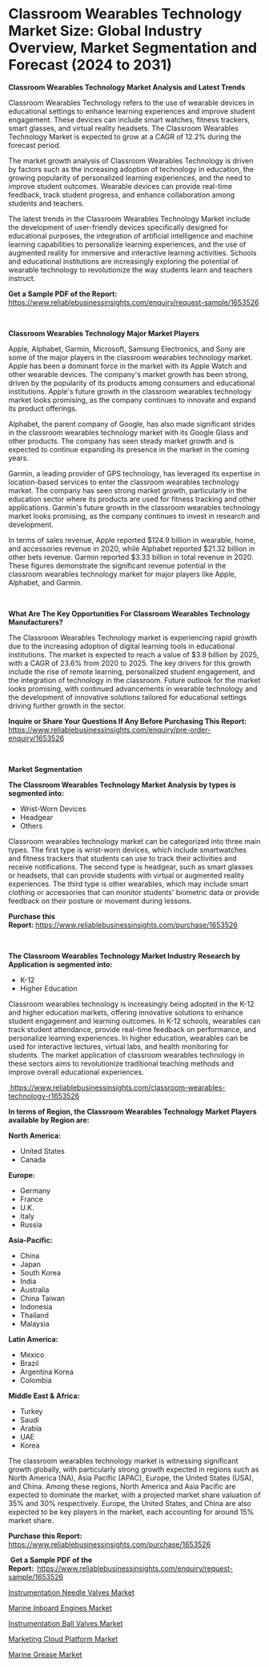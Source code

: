 <p><h1>Classroom Wearables Technology Market Size: Global Industry Overview, Market Segmentation and Forecast (2024 to 2031)</h1></p><p><strong>Classroom Wearables Technology Market Analysis and Latest Trends</strong></p>
<p><p>Classroom Wearables Technology refers to the use of wearable devices in educational settings to enhance learning experiences and improve student engagement. These devices can include smart watches, fitness trackers, smart glasses, and virtual reality headsets. The Classroom Wearables Technology Market is expected to grow at a CAGR of 12.2% during the forecast period.</p><p>The market growth analysis of Classroom Wearables Technology is driven by factors such as the increasing adoption of technology in education, the growing popularity of personalized learning experiences, and the need to improve student outcomes. Wearable devices can provide real-time feedback, track student progress, and enhance collaboration among students and teachers.</p><p>The latest trends in the Classroom Wearables Technology Market include the development of user-friendly devices specifically designed for educational purposes, the integration of artificial intelligence and machine learning capabilities to personalize learning experiences, and the use of augmented reality for immersive and interactive learning activities. Schools and educational institutions are increasingly exploring the potential of wearable technology to revolutionize the way students learn and teachers instruct.</p></p>
<p><strong>Get a Sample PDF of the Report:&nbsp;</strong> <a href="https://www.reliablebusinessinsights.com/enquiry/request-sample/1653526">https://www.reliablebusinessinsights.com/enquiry/request-sample/1653526</a></p>
<p>&nbsp;</p>
<p><strong>Classroom Wearables Technology Major Market Players</strong></p>
<p><p>Apple, Alphabet, Garmin, Microsoft, Samsung Electronics, and Sony are some of the major players in the classroom wearables technology market. Apple has been a dominant force in the market with its Apple Watch and other wearable devices. The company's market growth has been strong, driven by the popularity of its products among consumers and educational institutions. Apple's future growth in the classroom wearables technology market looks promising, as the company continues to innovate and expand its product offerings.</p><p>Alphabet, the parent company of Google, has also made significant strides in the classroom wearables technology market with its Google Glass and other products. The company has seen steady market growth and is expected to continue expanding its presence in the market in the coming years.</p><p>Garmin, a leading provider of GPS technology, has leveraged its expertise in location-based services to enter the classroom wearables technology market. The company has seen strong market growth, particularly in the education sector where its products are used for fitness tracking and other applications. Garmin's future growth in the classroom wearables technology market looks promising, as the company continues to invest in research and development.</p><p>In terms of sales revenue, Apple reported $124.9 billion in wearable, home, and accessories revenue in 2020, while Alphabet reported $21.32 billion in other bets revenue. Garmin reported $3.33 billion in total revenue in 2020. These figures demonstrate the significant revenue potential in the classroom wearables technology market for major players like Apple, Alphabet, and Garmin.</p></p>
<p>&nbsp;</p>
<p><strong>What Are The Key Opportunities For Classroom Wearables Technology Manufacturers?</strong></p>
<p><p>The Classroom Wearables Technology market is experiencing rapid growth due to the increasing adoption of digital learning tools in educational institutions. The market is expected to reach a value of $3.8 billion by 2025, with a CAGR of 23.6% from 2020 to 2025. The key drivers for this growth include the rise of remote learning, personalized student engagement, and the integration of technology in the classroom. Future outlook for the market looks promising, with continued advancements in wearable technology and the development of innovative solutions tailored for educational settings driving further growth in the sector.</p></p>
<p><strong>Inquire or Share Your Questions If Any Before Purchasing This Report:</strong> <a href="https://www.reliablebusinessinsights.com/enquiry/pre-order-enquiry/1653526">https://www.reliablebusinessinsights.com/enquiry/pre-order-enquiry/1653526</a></p>
<p>&nbsp;</p>
<p><strong>Market Segmentation</strong></p>
<p><strong>The Classroom Wearables Technology Market Analysis by types is segmented into:</strong></p>
<p><ul><li>Wrist-Worn Devices</li><li>Headgear</li><li>Others</li></ul></p>
<p><p>Classroom wearables technology market can be categorized into three main types. The first type is wrist-worn devices, which include smartwatches and fitness trackers that students can use to track their activities and receive notifications. The second type is headgear, such as smart glasses or headsets, that can provide students with virtual or augmented reality experiences. The third type is other wearables, which may include smart clothing or accessories that can monitor students' biometric data or provide feedback on their posture or movement during lessons.</p></p>
<p><strong>Purchase this Report:&nbsp;</strong><a href="https://www.reliablebusinessinsights.com/purchase/1653526">https://www.reliablebusinessinsights.com/purchase/1653526</a></p>
<p>&nbsp;</p>
<p><strong>The Classroom Wearables Technology Market Industry Research by Application is segmented into:</strong></p>
<p><ul><li>K-12</li><li>Higher Education</li></ul></p>
<p><p>Classroom wearables technology is increasingly being adopted in the K-12 and higher education markets, offering innovative solutions to enhance student engagement and learning outcomes. In K-12 schools, wearables can track student attendance, provide real-time feedback on performance, and personalize learning experiences. In higher education, wearables can be used for interactive lectures, virtual labs, and health monitoring for students. The market application of classroom wearables technology in these sectors aims to revolutionize traditional teaching methods and improve overall educational experiences.</p></p>
<p><a href="https://www.reliablebusinessinsights.com/classroom-wearables-technology-r1653526">&nbsp;https://www.reliablebusinessinsights.com/classroom-wearables-technology-r1653526</a></p>
<p><strong>In terms of Region, the Classroom Wearables Technology Market Players available by Region are:</strong></p>
<p>
    <p> <strong> North America: </strong>
        <ul>
            <li>United States</li>
            <li>Canada</li>
        </ul>
        </p> 
    <p> <strong> Europe: </strong>
        <ul>
            <li>Germany</li>
            <li>France</li>
            <li>U.K.</li>
            <li>Italy</li>
            <li>Russia</li>
        </ul>
        </p> 
    <p> <strong> Asia-Pacific: </strong>
        <ul>
            <li>China</li>
            <li>Japan</li>
            <li>South Korea</li>
            <li>India</li>
            <li>Australia</li>
            <li>China Taiwan</li>
            <li>Indonesia</li>
            <li>Thailand</li>
            <li>Malaysia</li>
        </ul>
        </p> 
    <p> <strong> Latin America: </strong>
        <ul>
            <li>Mexico</li>
            <li>Brazil</li>
            <li>Argentina Korea</li>
            <li>Colombia</li>
        </ul>
        </p> 
    <p> <strong> Middle East & Africa: </strong>
        <ul>
            <li>Turkey</li>
            <li>Saudi</li>
            <li>Arabia</li>
            <li>UAE</li>
            <li>Korea</li>
        </ul>
    </p>
    </p>
<p><p>The classroom wearables technology market is witnessing significant growth globally, with particularly strong growth expected in regions such as North America (NA), Asia Pacific (APAC), Europe, the United States (USA), and China. Among these regions, North America and Asia Pacific are expected to dominate the market, with a projected market share valuation of 35% and 30% respectively. Europe, the United States, and China are also expected to be key players in the market, each accounting for around 15% market share.</p></p>
<p><strong>Purchase this Report: </strong><a href="https://www.reliablebusinessinsights.com/purchase/1653526">https://www.reliablebusinessinsights.com/purchase/1653526</a></p>
<p>&nbsp;<strong>Get a Sample PDF of the Report:&nbsp;&nbsp;</strong><a href="https://www.reliablebusinessinsights.com/enquiry/request-sample/1653526">https://www.reliablebusinessinsights.com/enquiry/request-sample/1653526</a></p>
<p><strong></strong></p>
<p><p><a href="https://github.com/mdhefjumiah/Market-Research-Report-List-2/blob/main/instrumentation-needle-valves-market.md">Instrumentation Needle Valves Market</a></p><p><a href="https://github.com/VincentButlerjXXf/Market-Research-Report-List-1/blob/main/marine-inboard-engines-market.md">Marine Inboard Engines Market</a></p><p><a href="https://github.com/wrwgzwbr35/Market-Research-Report-List-2/blob/main/instrumentation-ball-valves-market.md">Instrumentation Ball Valves Market</a></p><p><a href="https://github.com/BurtonGALEN/Market-Research-Report-List-1/blob/main/marketing-cloud-platform-market.md">Marketing Cloud Platform Market</a></p><p><a href="https://github.com/nusratjahan12006/Market-Research-Report-List-2/blob/main/marine-grease-market.md">Marine Grease Market</a></p></p>